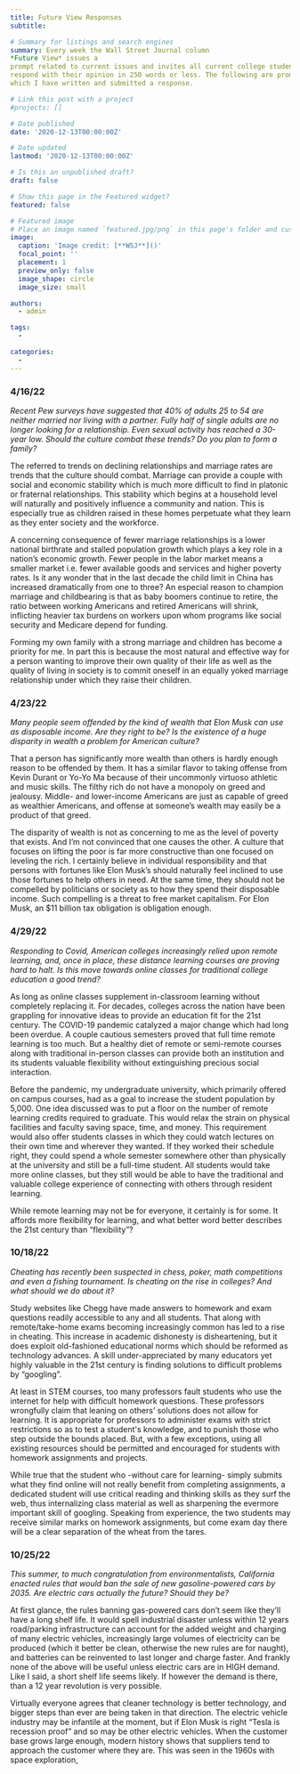 ```yaml
---
title: Future View Responses
subtitle: 

# Summary for listings and search engines
summary: Every week the Wall Street Journal column 
*Future View* issues a 
prompt related to current issues and invites all current college students to 
respond with their opinion in 250 words or less. The following are prompts to 
which I have written and submitted a response.

# Link this post with a project
#projects: []

# Date published
date: '2020-12-13T00:00:00Z'

# Date updated
lastmod: '2020-12-13T00:00:00Z'

# Is this an unpublished draft?
draft: false

# Show this page in the Featured widget?
featured: false

# Featured image
# Place an image named `featured.jpg/png` in this page's folder and customize its options here.
image:
  caption: 'Image credit: [**WSJ**]()'
  focal_point: ''
  placement: 1
  preview_only: false
  image_shape: circle
  image_size: small

authors:
  - admin

tags:
  - 

categories:
  - 
---
```


### 4/16/22
*Recent Pew surveys have suggested that 40% of adults 25 to 54 are neither married nor living with a partner. Fully half of single adults are no longer looking for a relationship. Even sexual activity has reached a 30-year low. Should the culture combat these trends? Do you plan to form a family?*

The referred to trends on declining relationships and marriage rates are trends that the culture should combat. Marriage can provide a couple with social and economic stability which is much more difficult to find in platonic or fraternal relationships. This stability which begins at a household level will naturally and positively influence a community and nation. This is especially true as children raised in these homes perpetuate what they learn as they enter society and the workforce.

A concerning consequence of fewer marriage relationships is a lower national birthrate and stalled population growth which plays a key role in a nation’s economic growth. Fewer people in the labor market means a smaller market i.e. fewer available goods and services and higher poverty rates. Is it any wonder that in the last decade the child limit in China has increased dramatically from one to three? An especial reason to champion marriage and childbearing is that as baby boomers continue to retire, the ratio between working Americans and retired Americans will shrink, inflicting heavier tax burdens on workers upon whom programs like social security and Medicare depend for funding. 

Forming my own family with a strong marriage and children has become a priority for me. In part this is because the most natural and effective way for a person wanting to improve their own quality of their life as well as the quality of living in society is to commit oneself in an equally yoked marriage relationship under which they raise their children.


### 4/23/22
*Many people seem offended by the kind of wealth that Elon Musk can use as disposable income. Are they right to be? Is the existence of a huge disparity in wealth a problem for American culture?*

That a person has significantly more wealth than others is hardly enough reason to be offended by them. It has a similar flavor to taking offense from Kevin Durant or Yo-Yo Ma because of their uncommonly virtuoso athletic and music skills. The filthy rich do not have a monopoly on greed and jealousy. Middle- and lower-income Americans are just as capable of greed as wealthier Americans, and offense at someone’s wealth may easily be a product of that greed. 

The disparity of wealth is not as concerning to me as the level of poverty that exists. And I’m not convinced that one causes the other. A culture that focuses on lifting the poor is far more constructive than one focused on leveling the rich. I certainly believe in individual responsibility and that persons with fortunes like Elon Musk’s should naturally feel inclined to use those fortunes to help others in need. At the same time, they should not be compelled by politicians or society as to how they spend their disposable income. Such compelling is a threat to free market capitalism. For Elon Musk, an $11 billion tax obligation is obligation enough.


### 4/29/22
*Responding to Covid, American colleges increasingly relied upon remote learning, and, once in place, these distance learning courses are proving hard to halt. Is this move towards online classes for traditional college education a good trend?*

As long as online classes supplement in-classroom learning without completely replacing it. For decades, colleges across the nation have been grappling for innovative ideas to provide an education fit for the 21st century. The COVID-19 pandemic catalyzed a major change which had long been overdue. A couple cautious semesters proved that full time remote learning is too much. But a healthy diet of remote or semi-remote courses along with traditional in-person classes can provide both an institution and its students valuable flexibility without extinguishing precious social interaction. 

Before the pandemic, my undergraduate university, which primarily offered on campus courses, had as a goal to increase the student population by 5,000. One idea discussed was to put a floor on the number of remote learning credits required to graduate. This would relax the strain on physical facilities and faculty saving space, time, and money. This requirement would also offer students classes in which they could watch lectures on their own time and wherever they wanted. If they worked their schedule right, they could spend a whole semester somewhere other than physically at the university and still be a full-time student. All students would take more online classes, but they still would be able to have the traditional and valuable college experience of connecting with others through resident learning.

While remote learning may not be for everyone, it certainly is for some. It affords more flexibility for learning, and what better word better describes the 21st century than “flexibility”?


### 10/18/22
*Cheating has recently been suspected in chess, poker, math competitions and even a fishing tournament. Is cheating on the rise in colleges? And what should we do about it?*

Study websites like Chegg have made answers to homework and exam questions readily accessible to any and all students. That along with remote/take-home exams becoming increasingly common has led to a rise in cheating. This increase in academic dishonesty is disheartening, but it does exploit old-fashioned educational norms which should be reformed as technology advances. A skill under-appreciated by many educators yet highly valuable in the 21st century is finding solutions to difficult problems by “googling”. 

At least in STEM courses, too many professors fault students who use the internet for help with difficult homework questions. These professors wrongfully claim that leaning on others’ solutions does not allow for learning. It is appropriate for professors to administer exams with strict restrictions so as to test a student's knowledge, and to punish those who step outside the bounds placed. But, with a few exceptions, using all existing resources should be permitted and encouraged for students with homework assignments and projects.

While true that the student who -without care for learning- simply submits what they find online will not really benefit from completing assignments, a dedicated student will use critical reading and thinking skills as they surf the web, thus internalizing class material as well as sharpening the evermore important skill of googling. Speaking from experience, the two students may receive similar marks on homework assignments, but come exam day there will be a clear separation of the wheat from the tares.


### 10/25/22
*This summer, to much congratulation from environmentalists, California enacted rules that would ban the sale of new gasoline-powered cars by 2035. Are electric cars actually the future? Should they be?*

At first glance, the rules banning gas-powered cars don’t seem like they’ll have a long shelf life. It would spell industrial disaster unless within 12 years road/parking infrastructure can account for the added weight and charging of many electric vehicles, increasingly large volumes of electricity can be produced (which it better be clean, otherwise the new rules are for naught), and batteries can be reinvented to last longer and charge faster.  And frankly none of the above will be useful unless electric cars are in HIGH demand. Like I said, a short shelf life seems likely. If however the demand is there, than a 12 year revolution is very possible.

Virtually everyone agrees that cleaner technology is better technology, and bigger steps than ever are being taken in that direction. The electric vehicle industry may be infantile at the moment, but if Elon Musk is right “Tesla is recession proof” and so may be other electric vehicles. When the customer base grows large enough, modern history shows that suppliers tend to approach the customer where they are. This was seen in the 1960s with space exploration, 
